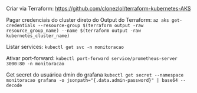 Criar via Terraform: https://github.com/clonezlol/terraform-kubernetes-AKS

Pagar credenciais do cluster direto do Output do Terraform:
```az aks get-credentials --resource-group $(terraform output -raw resource_group_name) --name $(terraform output -raw kubernetes_cluster_name)```

Listar services:
```kubectl get svc -n monitoracao```

Ativar port-forward:
```kubectl port-forward service/prometheus-server 3000:80 -n monitoracao```

Get secret do usuárioa dmin do grafana
```kubectl get secret --namespace monitoracao grafana -o jsonpath="{.data.admin-password}" | base64 --decode```
